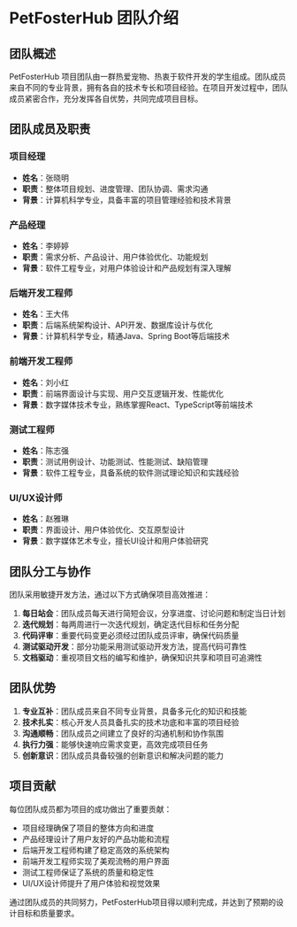 # PetFosterHub 团队介绍

## 团队概述

PetFosterHub 项目团队由一群热爱宠物、热衷于软件开发的学生组成。团队成员来自不同的专业背景，拥有各自的技术专长和项目经验。在项目开发过程中，团队成员紧密合作，充分发挥各自优势，共同完成项目目标。

## 团队成员及职责

### 项目经理
- **姓名**：张晓明
- **职责**：整体项目规划、进度管理、团队协调、需求沟通
- **背景**：计算机科学专业，具备丰富的项目管理经验和技术背景

### 产品经理
- **姓名**：李婷婷
- **职责**：需求分析、产品设计、用户体验优化、功能规划
- **背景**：软件工程专业，对用户体验设计和产品规划有深入理解

### 后端开发工程师
- **姓名**：王大伟
- **职责**：后端系统架构设计、API开发、数据库设计与优化
- **背景**：计算机科学专业，精通Java、Spring Boot等后端技术

### 前端开发工程师
- **姓名**：刘小红
- **职责**：前端界面设计与实现、用户交互逻辑开发、性能优化
- **背景**：数字媒体技术专业，熟练掌握React、TypeScript等前端技术

### 测试工程师
- **姓名**：陈志强
- **职责**：测试用例设计、功能测试、性能测试、缺陷管理
- **背景**：软件工程专业，具备系统的软件测试理论知识和实践经验

### UI/UX设计师
- **姓名**：赵雅琳
- **职责**：界面设计、用户体验优化、交互原型设计
- **背景**：数字媒体艺术专业，擅长UI设计和用户体验研究

## 团队分工与协作

团队采用敏捷开发方法，通过以下方式确保项目高效推进：

1. **每日站会**：团队成员每天进行简短会议，分享进度、讨论问题和制定当日计划
2. **迭代规划**：每两周进行一次迭代规划，确定迭代目标和任务分配
3. **代码评审**：重要代码变更必须经过团队成员评审，确保代码质量
4. **测试驱动开发**：部分功能采用测试驱动开发方法，提高代码可靠性
5. **文档驱动**：重视项目文档的编写和维护，确保知识共享和项目可追溯性

## 团队优势

1. **专业互补**：团队成员来自不同专业背景，具备多元化的知识和技能
2. **技术扎实**：核心开发人员具备扎实的技术功底和丰富的项目经验
3. **沟通顺畅**：团队成员之间建立了良好的沟通机制和协作氛围
4. **执行力强**：能够快速响应需求变更，高效完成项目任务
5. **创新意识**：团队成员具备较强的创新意识和解决问题的能力

## 项目贡献

每位团队成员都为项目的成功做出了重要贡献：

- 项目经理确保了项目的整体方向和进度
- 产品经理设计了用户友好的产品功能和流程
- 后端开发工程师构建了稳定高效的系统架构
- 前端开发工程师实现了美观流畅的用户界面
- 测试工程师保证了系统的质量和稳定性
- UI/UX设计师提升了用户体验和视觉效果

通过团队成员的共同努力，PetFosterHub项目得以顺利完成，并达到了预期的设计目标和质量要求。
